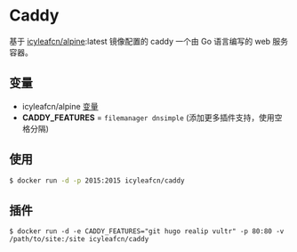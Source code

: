 # Caddy

基于 [icyleafcn/alpine](alpine/README.md):latest 镜像配置的 caddy 一个由 Go 语言编写的 web 服务容器。

## 变量

- icyleafcn/alpine [变量](alpine/README.md)
- **CADDY_FEATURES** = `filemanager dnsimple` (添加更多插件支持，使用空格分隔)

## 使用

```bash
$ docker run -d -p 2015:2015 icyleafcn/caddy
```

## 插件

```
$ docker run -d -e CADDY_FEATURES="git hugo realip vultr" -p 80:80 -v /path/to/site:/site icyleafcn/caddy
```
